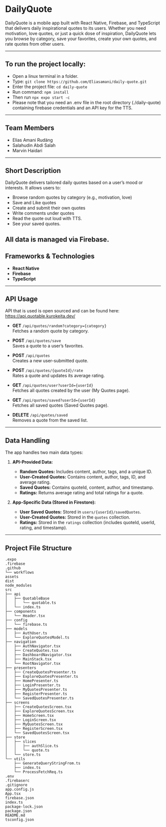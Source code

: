 # DailyQuote

DailyQuote is a mobile app built with React Native, Firebase, and TypeScript that delivers daily inspirational quotes to its users. Whether you need motivation, love quotes, or just a quick dose of inspiration, DailyQuote lets you browse by category, save your favorites, create your own quotes, and rate quotes from other users.

---
## To run the project locally:
- Open a linux terminal in a folder.
- Type: ```git clone https://github.com/Eliasamani/daily-quote.git```
- Enter the project file: ```cd daily-quote```
- Run command: ```npm install```
- Then run ```npx expo start -c```
- Please note that you need an .env file in the root directory (./daily-quote) containing firebase credentials and an API key for the TTS.
---

## Team Members

- Elias Amani Rudäng 
- Salahudin Abdi Salah
- Marvin Haidari 

---

## Short Description

DailyQuote delivers tailored daily quotes based on a user’s mood or interests. It allows users to:
- Browse random quotes by category (e.g., motivation, love)
- Save and Like quotes
- Create and submit their own quotes
- Write comments under quotes
- Read the quote out loud with TTS.
- See your saved quotes.


All data is managed via Firebase.
---

## Frameworks & Technologies

- **React Native**
- **Firebase**
- **TypeScript** 

---

## API Usage
API that is used is open sourced and can be found here:
https://api.quotable.kurokeita.dev/


- **GET** `/api/quotes/random?category={category}`  
  Fetches a random quote by category.

- **POST** `/api/quotes/save`  
  Saves a quote to a user’s favorites.

- **POST** `/api/quotes`  
  Creates a new user-submitted quote.

- **POST** `/api/quotes/{quoteId}/rate`  
  Rates a quote and updates its average rating.

- **GET** `/api/quotes/user?userId={userId}`  
  Fetches all quotes created by the user (My Quotes page).

- **GET** `/api/quotes/saved?userId={userId}`  
  Fetches all saved quotes (Saved Quotes page).

- **DELETE** `/api/quotes/saved`  
  Removes a quote from the saved list.

---

## Data Handling

The app handles two main data types:

1. **API-Provided Data:**
   - **Random Quotes:** Includes content, author, tags, and a unique ID.
   - **User-Created Quotes:** Contains content, author, tags, ID, and average rating.
   - **Saved Quotes:** Contains quoteId, content, author, and timestamp.
   - **Ratings:** Returns average rating and total ratings for a quote.

2. **App-Specific Data (Stored in Firestore):**
   - **User Saved Quotes:** Stored in `users/{userId}/savedQuotes`.
   - **User-Created Quotes:** Stored in the `quotes` collection.
   - **Ratings:** Stored in the `ratings` collection (includes quoteId, userId, rating, and timestamp).

---

## Project File Structure

```plaintext
.expo
.firebase
.github
└── workflows
assets
dist
node_modules
src
├── api
│   ├── QuotableBase
│   │   └── quotable.ts
│   └── index.ts
├── components
│   └── Header.tsx
├── config
│   └── firebase.ts
├── models
│   ├── AuthUser.ts
│   └── ExploreQuotesModel.ts
├── navigation
│   ├── AuthNavigator.tsx
│   ├── CreateQuotes.tsx
│   ├── DashboardNavigator.tsx
│   ├── MainStack.tsx
│   └── RootNavigator.tsx
├── presenters
│   ├── CreateQuotesPresenter.ts
│   ├── ExploreQuotesPresenter.ts
│   ├── HomePresenter.ts
│   ├── LoginPresenter.ts
│   ├── MyQuotesPresenter.ts
│   ├── RegisterPresenter.ts
│   └── SavedQuotesPresenter.ts
├── screens
│   ├── CreateQuotesScreen.tsx
│   ├── ExploreQuotesScreen.tsx
│   ├── HomeScreen.tsx
│   ├── LoginScreen.tsx
│   ├── MyQuotesScreen.tsx
│   ├── RegisterScreen.tsx
│   └── SavedQuotesScreen.tsx
├── store
│   ├── slices
│   │   ├── authSlice.ts
│   │   └── quote.ts
│   └── store.ts
└── utils
    ├── GenerateQueryStringFrom.ts
    ├── index.ts
    └── ProcessFetchReq.ts
.env
.firebaserc
.gitignore
app.config.js
App.tsx
firebase.json
index.ts
package-lock.json
package.json
README.md
tsconfig.json
